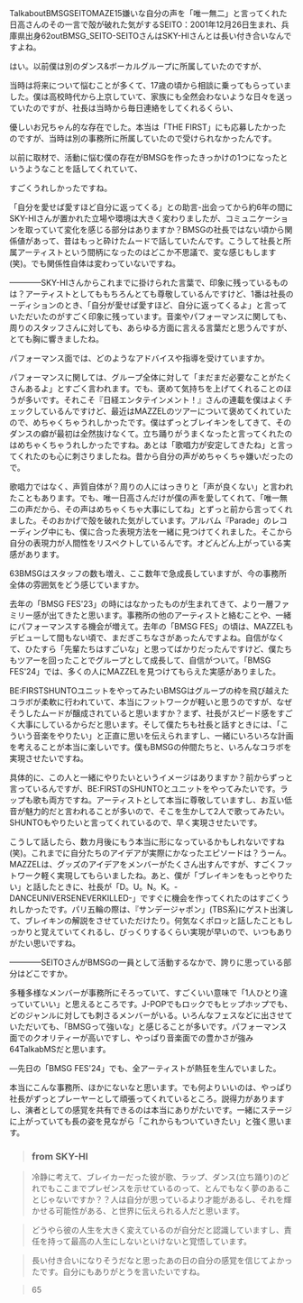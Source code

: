 TalkaboutBMSGSEITOMAZE15嫌いな自分の声を「唯一無二」と言ってくれた日高さんのその一言で殻が破れた気がするSEITO：2001年12月26日生まれ、兵庫県出身62outBMSG_SEITO-SEITOさんはSKY-HIさんとは長い付き合いなんですよね。
はい。以前僕は別のダンス&ボーカルグループに所属していたのですが、
当時は将来について悩むことが多くて、17歳の頃から相談に乗ってもらっていました。僕は高校時代から上京していて、家族にも全然会わないような日々を送っていたのですが、社長は当時から毎日連絡をしてくれるくらい、
優しいお兄ちゃん的な存在でした。本当は「THE FIRST」にも応募したかったのですが、当時は別の事務所に所属していたので受けられなかったんです。
以前に取材で、活動に悩む僕の存在がBMSGを作ったきっかけの1つになったというようなことを話してくれていて、
すごくうれしかったですね。
「自分を愛せば愛すほど自分に返ってくる」との助言-出会ってから約6年の間にSKY-HIさんが置かれた立場や環境は大きく変わりましたが、コミュニケーションを取っていて変化を感じる部分はありますか？BMSGの社長ではない頃から関係値があって、昔はもっと砕けたムードで話していたんです。こうして社長と所属アーティストという間柄になったのはどこか不思議で、変な感じもします(笑)。でも関係性自体は変わっていないですね。
————SKY-HIさんからこれまでに掛けられた言葉で、印象に残っているものは？アーティストとしてももちろんとても尊敬しているんですけど、1番は社長のーディションのとき、「自分が愛せば愛すほど、自分に返ってくるよ」と言っていただいたのがすごく印象に残っています。音楽やパフォーマンスに関しても、周りのスタッフさんに対しても、あらゆる方面に言える言葉だと思うんですが、とても胸に響きましたね。
パフォーマンス面では、どのようなアドバイスや指導を受けていますか。
パフォーマンスに関しては、グループ全体に対して「まだまだ必要なことがたくさんあるよ」とすごく言われます。でも、褒めて気持ちを上げてくれることのほうが多いです。それこそ『日経エンタテインメント！』さんの連載を僕はよくチェックしているんですけど、最近はMAZZELのツアーについて褒めてくれていたので、めちゃくちゃうれしかったです。僕はずっとブレイキンをしてきて、そのダンスの癖が最初は全然抜けなくて。立ち踊りがうまくなったと言ってくれたのはめちゃくちゃうれしかったですね。あとは「歌唱力が安定してきたね」と言ってくれたのも心に刺さりましたね。昔から自分の声がめちゃくちゃ嫌いだったので。
歌唱力ではなく、声質自体が？周りの人にはっきりと「声が良くない」と言われたこともあります。でも、唯一日高さんだけが僕の声を愛してくれて、「唯一無二の声だから、その声はめちゃくちゃ大事にしてね」とずっと前から言ってくれました。そのおかげで殻を破れた気がしています。アルバム『Parade」のレコーディング中にも、僕に合った表現方法を一緒に見つけてくれました。そこから自分の表現力が人間性をリスペクトしているんです。オどんどん上がっている実感があります。
63BMSGはスタッフの数も増え、ここ数年で急成長していますが、今の事務所全体の雰囲気をどう感じていますか。
去年の「BMSG FES'23」の時にはなかったものが生まれてきて、より一層ファミリー感が出てきたと思います。事務所の他のアーティストと絡むことや、一緒にパフォーマンスする機会が増えて。去年の「BMSG FES」の頃は、MAZZELもデビューして間もない頃で、まだぎこちなさがあったんですよね。自信がなくて、ひたすら「先輩たちはすごいな」と思ってばかりだったんですけど、僕たちもツアーを回ったことでグループとして成長して、自信がついて。「BMSG FES'24」では、多くの人にMAZZELを見つけてもらえた実感がありました。
BE:FIRSTSHUNTOユニットをやってみたいBMSGはグループの枠を飛び越えたコラボが柔軟に行われていて、本当にフットワークが軽いと思うのですが、なぜそうしたムードが醸成されていると思いますか？まず、社長がスピード感をすごく大事にしているからだと思います。そして僕たちも社長と話すときには、「こういう音楽をやりたい」と正直に思いを伝えられますし、一緒にいろいろな計画を考えることが本当に楽しいです。僕もBMSGの仲間たちと、いろんなコラボを実現させたいですね。
具体的に、この人と一緒にやりたいというイメージはありますか？前からずっと言っているんですが、BE:FIRSTのSHUNTOとユニットをやってみたいです。ラップも歌も両方ですね。アーティストとして本当に尊敬していますし、お互い低音が魅力的だと言われることが多いので、そこを生かして2人で歌ってみたい。SHUNTOもやりたいと言ってくれているので、早く実現させたいです。
こうして話したら、数カ月後にもう本当に形になっているかもしれないですね(笑)。これまでに自分たちのアイデアが実際にかなったエピソードは？うーん。MAZZELは、グッズのアイデアをメンバーがたくさん出すんですが、すごくフットワーク軽く実現してもらいましたね。あと、僕が「ブレイキンをもっとやりたい」と話したときに、社長が「D。U。N。K。-DANCEUNIVERSENEVERKILLED-」ですぐに機会を作ってくれたのはすごくうれしかったです。パリ五輪の際は、『サンデージャポン」(TBS系)にゲスト出演して、ブレイキンの解説をさせていただけたり。何気なくポロッと話したこともしっかりと覚えていてくれるし、びっくりするくらい実現が早いので、いつもありがたい思いですね。
————SEITOさんがBMSGの一員として活動するなかで、誇りに思っている部分はどこですか。
多種多様なメンバーが事務所にそろっていて、すごくいい意味で「1人ひとり違っていていい」と思えるところです。J-POPでもロックでもヒップホップでも、どのジャンルに対しても刺さるメンバーがいる。いろんなフェスなどに出させていただいても、「BMSGって強いな」と感じることが多いです。パフォーマンス面でのクオリティーが高いですし、やっぱり音楽面での豊かさが強み64TalkabMSだと思います。
—先日の「BMSG FES'24」でも、全アーティストが熱狂を生んでいました。
本当にこんな事務所、ほかにないなと思います。でも何よりいいのは、やっぱり社長がずっとプレーヤーとして頑張ってくれているところ。説得力がありますし、演者としての感覚を共有できるのは本当にありがたいです。一緒にステージに上がっていても長の姿を見ながら「これからもついていきたい」と強く思います。

> ### from SKY-HI
> 冷静に考えて、ブレイカーだった彼が歌、ラップ、ダンス(立ち踊り)のどれでもここまでプレゼンスを示せているのって、とんでもなく夢のあることじゃないですか？？人は自分が思っているより才能があるし、それを輝かせる可能性がある、と世界に伝えられる人だと思います。
> どうやら彼の人生を大きく変えているのが自分だと認識していますし、責任を持って最高の人生にしないといけないと覚悟しています。
> 長い付き合いになりそうだなと思ったあの日の自分の感覚を信じてよかったです。自分にもありがとうを言いたいですね。
> 65

